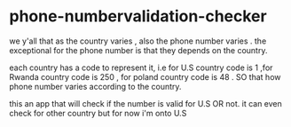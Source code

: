 # phone-numbervalidation-checker

we y'all that as the country varies , also the phone number varies . the exceptional for the phone number is that they depends on the country.

each country has a code to represent it, i.e for U.S country code is 1 ,for Rwanda country code is 250 , for  poland country code is 48 . SO that how phone number varies according to the country.

this an app that will check if the number is valid for U.S OR not. it can even check for other country but for now i'm onto U.S